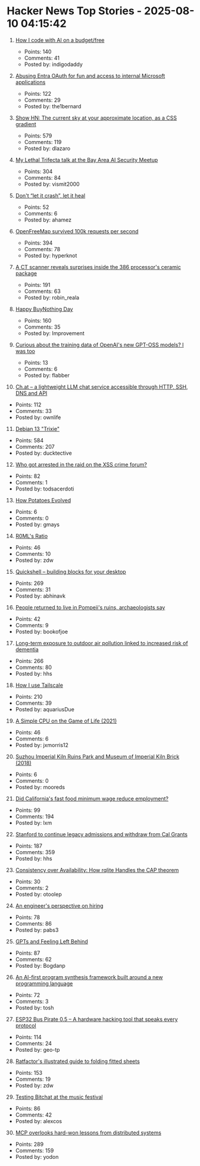 # Hacker News Top Stories - 2025-08-10 04:15:42

1. [How I code with AI on a budget/free](https://wuu73.org/blog/aiguide1.html)
   - Points: 140
   - Comments: 41
   - Posted by: indigodaddy

2. [Abusing Entra OAuth for fun and access to internal Microsoft applications](https://research.eye.security/consent-and-compromise/)
   - Points: 122
   - Comments: 29
   - Posted by: the1bernard

3. [Show HN: The current sky at your approximate location, as a CSS gradient](https://sky.dlazaro.ca)
   - Points: 579
   - Comments: 119
   - Posted by: dlazaro

4. [My Lethal Trifecta talk at the Bay Area AI Security Meetup](https://simonwillison.net/2025/Aug/9/bay-area-ai/)
   - Points: 304
   - Comments: 84
   - Posted by: vismit2000

5. [Don't “let it crash”, let it heal](https://www.zachdaniel.dev/p/elixir-misconceptions-1)
   - Points: 52
   - Comments: 6
   - Posted by: ahamez

6. [OpenFreeMap survived 100k requests per second](https://blog.hyperknot.com/p/openfreemap-survived-100000-requests)
   - Points: 394
   - Comments: 78
   - Posted by: hyperknot

7. [A CT scanner reveals surprises inside the 386 processor's ceramic package](https://www.righto.com/2025/08/intel-386-package-ct-scan.html)
   - Points: 191
   - Comments: 63
   - Posted by: robin_reala

8. [Happy BuyNothing Day](https://justbuynothing.com/)
   - Points: 160
   - Comments: 35
   - Posted by: Improvement

9. [Curious about the training data of OpenAI's new GPT-OSS models? I was too](https://twitter.com/jxmnop/status/1953899426075816164)
   - Points: 13
   - Comments: 6
   - Posted by: flabber

10. [Ch.at – a lightweight LLM chat service accessible through HTTP, SSH, DNS and API](https://ch.at/)
   - Points: 112
   - Comments: 33
   - Posted by: ownlife

11. [Debian 13 "Trixie"](https://www.debian.org/News/2025/20250809)
   - Points: 584
   - Comments: 207
   - Posted by: ducktective

12. [Who got arrested in the raid on the XSS crime forum?](https://krebsonsecurity.com/2025/08/who-got-arrested-in-the-raid-on-the-xss-crime-forum/)
   - Points: 82
   - Comments: 1
   - Posted by: todsacerdoti

13. [How Potatoes Evolved](https://www.nhm.ac.uk/discover/news/2025/july/we-finally-solved-the-mystery-of-how-potatoes-evolved.html)
   - Points: 6
   - Comments: 0
   - Posted by: gmays

14. [R0ML's Ratio](https://blog.glyph.im/2025/08/r0mls-ratio.html)
   - Points: 46
   - Comments: 10
   - Posted by: zdw

15. [Quickshell – building blocks for your desktop](https://quickshell.org/)
   - Points: 269
   - Comments: 31
   - Posted by: abhinavk

16. [People returned to live in Pompeii's ruins, archaeologists say](https://www.bbc.com/news/articles/c62wx23y2v1o)
   - Points: 42
   - Comments: 9
   - Posted by: bookofjoe

17. [Long-term exposure to outdoor air pollution linked to increased risk of dementia](https://www.cam.ac.uk/research/news/long-term-exposure-to-outdoor-air-pollution-linked-to-increased-risk-of-dementia)
   - Points: 266
   - Comments: 80
   - Posted by: hhs

18. [How I use Tailscale](https://chameth.com/how-i-use-tailscale/)
   - Points: 210
   - Comments: 39
   - Posted by: aquariusDue

19. [A Simple CPU on the Game of Life (2021)](https://nicholas.carlini.com/writing/2021/unlimited-register-machine-game-of-life.html)
   - Points: 46
   - Comments: 6
   - Posted by: jxmorris12

20. [Suzhou Imperial Kiln Ruins Park and Museum of Imperial Kiln Brick (2018)](https://www.theplan.it/eng/award-2018-Culture/suzhou-imperial-kiln-ruins-park-museum-of-imperial-kiln-brick-1)
   - Points: 6
   - Comments: 0
   - Posted by: mooreds

21. [Did California's fast food minimum wage reduce employment?](https://www.nber.org/papers/w34033)
   - Points: 99
   - Comments: 194
   - Posted by: lxm

22. [Stanford to continue legacy admissions and withdraw from Cal Grants](https://www.forbes.com/sites/michaeltnietzel/2025/08/08/stanford-to-continue-legacy-admissions-and-withdraw-from-cal-grants/)
   - Points: 187
   - Comments: 359
   - Posted by: hhs

23. [Consistency over Availability: How rqlite Handles the CAP theorem](https://philipotoole.com/consistency-over-availability-how-rqlite-handles-the-cap-theorem/)
   - Points: 30
   - Comments: 2
   - Posted by: otoolep

24. [An engineer's perspective on hiring](https://jyn.dev/an-engineers-perspective-on-hiring)
   - Points: 78
   - Comments: 86
   - Posted by: pabs3

25. [GPTs and Feeling Left Behind](https://whynothugo.nl/journal/2025/08/06/gpts-and-feeling-left-behind/)
   - Points: 87
   - Comments: 62
   - Posted by: Bogdanp

26. [An AI-first program synthesis framework built around a new programming language](https://queue.acm.org/detail.cfm?id=3746223)
   - Points: 72
   - Comments: 3
   - Posted by: tosh

27. [ESP32 Bus Pirate 0.5 – A hardware hacking tool that speaks every protocol](https://github.com/geo-tp/ESP32-Bus-Pirate)
   - Points: 114
   - Comments: 24
   - Posted by: geo-tp

28. [Ratfactor's illustrated guide to folding fitted sheets](https://ratfactor.com/cards/fitted-sheets)
   - Points: 153
   - Comments: 19
   - Posted by: zdw

29. [Testing Bitchat at the music festival](https://primal.net/saunter/testing-bitchat-at-the-music-festival)
   - Points: 86
   - Comments: 42
   - Posted by: alexcos

30. [MCP overlooks hard-won lessons from distributed systems](https://julsimon.medium.com/why-mcps-disregard-for-40-years-of-rpc-best-practices-will-burn-enterprises-8ef85ce5bc9b)
   - Points: 289
   - Comments: 159
   - Posted by: yodon

